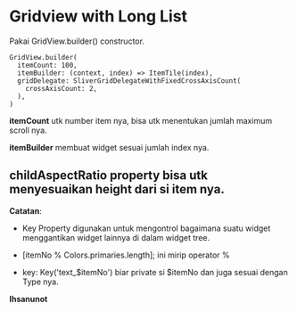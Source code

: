 # Gridview with Long List

Pakai GridView.builder() constructor.

```
GridView.builder(
  itemCount: 100,
  itemBuilder: (context, index) => ItemTile(index),
  gridDelegate: SliverGridDelegateWithFixedCrossAxisCount(
    crossAxisCount: 2,
  ),
)
```
**itemCount** utk number item nya, bisa utk menentukan jumlah maximum scroll nya.

**itemBuilder** membuat widget sesuai jumlah index nya.

**childAspectRatio** property bisa utk menyesuaikan height dari si item nya.
---

**Catatan**:

- Key Property digunakan untuk mengontrol bagaimana suatu widget menggantikan widget lainnya di dalam widget tree.

- [itemNo % Colors.primaries.length]; ini mirip operator %

- key: Key('text_$itemNo') biar private si $itemNo dan juga sesuai dengan Type nya.


**Ihsanunot**